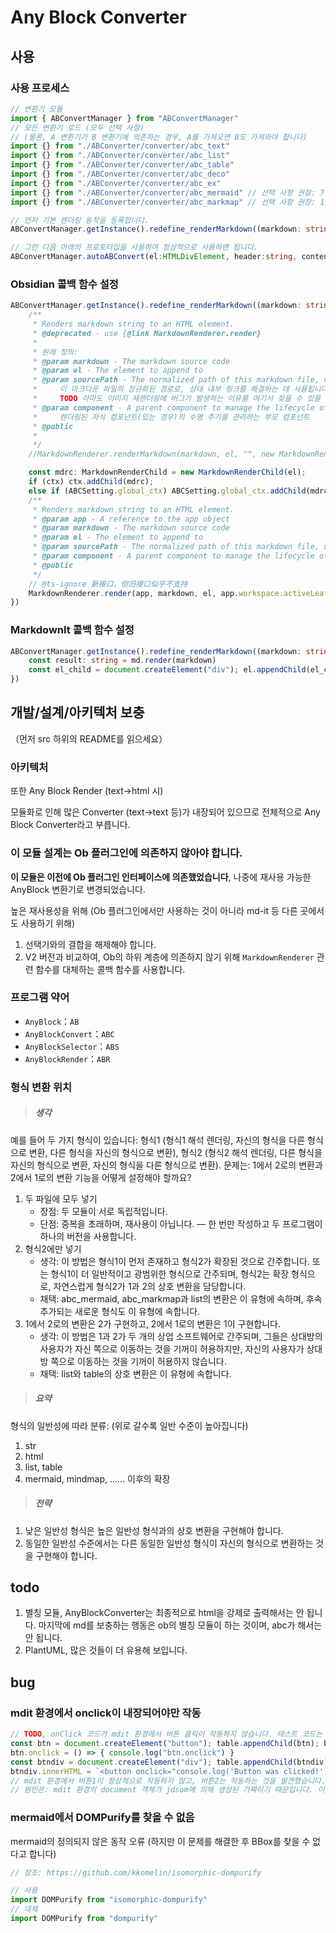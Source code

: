 # Any Block Converter

## 사용

### 사용 프로세스

```typescript
// 변환기 모듈
import { ABConvertManager } from "ABConvertManager"
// 모든 변환기 로드 (모두 선택 사항)
// (물론, A 변환기가 B 변환기에 의존하는 경우, A를 가져오면 B도 가져와야 합니다)
import {} from "./ABConverter/converter/abc_text"
import {} from "./ABConverter/converter/abc_list"
import {} from "./ABConverter/converter/abc_table"
import {} from "./ABConverter/converter/abc_deco"
import {} from "./ABConverter/converter/abc_ex"
import {} from "./ABConverter/converter/abc_mermaid" // 선택 사항 권장: 7.1MB
import {} from "./ABConverter/converter/abc_markmap" // 선택 사항 권장: 1.3MB

// 먼저 기본 렌더링 동작을 등록합니다.
ABConvertManager.getInstance().redefine_renderMarkdown((markdown: string, el: HTMLElement): void => {...})

// 그런 다음 아래의 프로토타입을 사용하여 정상적으로 사용하면 됩니다.
ABConvertManager.autoABConvert(el:HTMLDivElement, header:string, content:string): HTMLElement
```

### Obsidian 콜백 함수 설정

```typescript
ABConvertManager.getInstance().redefine_renderMarkdown((markdown: string, el: HTMLElement, ctx?: any): void => {
    /**
     * Renders markdown string to an HTML element.
     * @deprecated - use {@link MarkdownRenderer.render}
     * 
     * 원래 정의: 
     * @param markdown - The markdown source code
     * @param el - The element to append to
     * @param sourcePath - The normalized path of this markdown file, used to resolve relative internal links
     *     이 마크다운 파일의 정규화된 경로로, 상대 내부 링크를 해결하는 데 사용됩니다.
     *     TODO 아마도 이미지 재렌더링에 버그가 발생하는 이유를 여기서 찾을 수 있을 것 같습니다.
     * @param component - A parent component to manage the lifecycle of the rendered child components, if any
     *     렌더링된 자식 컴포넌트(있는 경우)의 수명 주기를 관리하는 부모 컴포넌트
     * @public
     * 
     */
    //MarkdownRenderer.renderMarkdown(markdown, el, "", new MarkdownRenderChild(el))

    const mdrc: MarkdownRenderChild = new MarkdownRenderChild(el);
    if (ctx) ctx.addChild(mdrc);
    else if (ABCSetting.global_ctx) ABCSetting.global_ctx.addChild(mdrc);
    /**
     * Renders markdown string to an HTML element.
     * @param app - A reference to the app object
     * @param markdown - The markdown source code
     * @param el - The element to append to
     * @param sourcePath - The normalized path of this markdown file, used to resolve relative internal links
     * @param component - A parent component to manage the lifecycle of the rendered child components.
     * @public
     */
    // @ts-ignore 新接口，但旧接口似乎不支持
    MarkdownRenderer.render(app, markdown, el, app.workspace.activeLeaf?.view?.file?.path??"", mdrc)
})
```

### MarkdownIt 콜백 함수 설정

```typescript
ABConvertManager.getInstance().redefine_renderMarkdown((markdown: string, el: HTMLElement): void => {
    const result: string = md.render(markdown)
    const el_child = document.createElement("div"); el.appendChild(el_child); el_child.innerHTML = result;
})
```

## 개발/설계/아키텍처 보충

（먼저 src 하위의 README를 읽으세요）

### 아키텍처

또한 Any Block Render (text->html 시)

모듈화로 인해 많은 Converter (text->text 등)가 내장되어 있으므로 전체적으로 Any Block Converter라고 부릅니다.

### 이 모듈 설계는 Ob 플러그인에 의존하지 않아야 합니다.

**이 모듈은 이전에 Ob 플러그인 인터페이스에 의존했었습니다**, 나중에 재사용 가능한 AnyBlock 변환기로 변경되었습니다.

높은 재사용성을 위해 (Ob 플러그인에서만 사용하는 것이 아니라 md-it 등 다른 곳에서도 사용하기 위해)

1. 선택기와의 결합을 해제해야 합니다.
2. V2 버전과 비교하여, Ob의 하위 계층에 의존하지 않기 위해 `MarkdownRenderer` 관련 함수를 대체하는 콜백 함수를 사용합니다.

### 프로그램 약어

- `AnyBlock`：`AB`
- `AnyBlockConvert`：`ABC`
- `AnyBlockSelector`：`ABS`
- `AnyBlockRender`：`ABR`

### 형식 변환 위치

> ##### 생각

예를 들어 두 가지 형식이 있습니다: 형식1 (형식1 해석 렌더링, 자신의 형식을 다른 형식으로 변환, 다른 형식을 자신의 형식으로 변환), 형식2 (형식2 해석 렌더링, 다른 형식을 자신의 형식으로 변환, 자신의 형식을 다른 형식으로 변환). 문제는: 1에서 2로의 변환과 2에서 1로의 변환 기능을 어떻게 설정해야 할까요?

1. 두 파일에 모두 넣기
    - 장점: 두 모듈이 서로 독립적입니다.
    - 단점: 중복을 초래하며, 재사용이 아닙니다. — 한 번만 작성하고 두 프로그램이 하나의 버전을 사용합니다.
2. 형식2에만 넣기
    - 생각: 이 방법은 형식1이 먼저 존재하고 형식2가 확장된 것으로 간주합니다. 또는 형식1이 더 일반적이고 광범위한 형식으로 간주되며, 형식2는 확장 형식으로, 자연스럽게 형식2가 1과 2의 상호 변환을 담당합니다.
    - 채택: abc_mermaid, abc_markmap과 list의 변환은 이 유형에 속하며, 후속 추가되는 새로운 형식도 이 유형에 속합니다.
3. 1에서 2로의 변환은 2가 구현하고, 2에서 1로의 변환은 1이 구현합니다.
    - 생각: 이 방법은 1과 2가 두 개의 상업 소프트웨어로 간주되며, 그들은 상대방의 사용자가 자신 쪽으로 이동하는 것을 기꺼이 허용하지만, 자신의 사용자가 상대방 쪽으로 이동하는 것을 기꺼이 허용하지 않습니다.
    - 채택: list와 table의 상호 변환은 이 유형에 속합니다.

> ##### 요약

형식의 일반성에 따라 분류: (위로 갈수록 일반 수준이 높아집니다)

1. str
2. html
3. list, table
4. mermaid, mindmap, …… 이후의 확장

> ##### 전략

1. 낮은 일반성 형식은 높은 일반성 형식과의 상호 변환을 구현해야 합니다.
2. 동일한 일반성 수준에서는 다른 동일한 일반성 형식이 자신의 형식으로 변환하는 것을 구현해야 합니다.

## todo

1. 별칭 모듈, AnyBlockConverter는 최종적으로 html을 강제로 출력해서는 안 됩니다. 마지막에 md를 보충하는 행동은 ob의 별칭 모듈이 하는 것이며, abc가 해서는 안 됩니다.
2. PlantUML, 많은 것들이 더 유용해 보입니다.

## bug

### mdit 환경에서 onclick이 내장되어야만 작동

```typescript
// TODO, onClick 코드가 mdit 환경에서 버튼 클릭이 작동하지 않습니다. 테스트 코드는 다음과 같습니다.
const btn = document.createElement("button"); table.appendChild(btn); btn.textContent = "테스트 버튼1";
btn.onclick = () => { console.log("btn.onclick") }
const btndiv = document.createElement("div"); table.appendChild(btndiv);
btndiv.innerHTML = `<button onclick="console.log('Button was clicked!')">테스트 버튼2</button>`
// mdit 환경에서 버튼1이 정상적으로 작동하지 않고, 버튼2는 작동하는 것을 발견했습니다.
// 원인은: mdit 환경의 document 객체가 jdsom에 의해 생성된 가짜이기 때문입니다. 이 dom 객체는 나중에 html_str로 변환되며, onclick 정보가 손실됩니다.
```

### mermaid에서 DOMPurify를 찾을 수 없음

mermaid의 정의되지 않은 동작 오류 (하지만 이 문제를 해결한 후 BBox를 찾을 수 없다고 합니다)

```typescript
// 참조: https://github.com/kkomelin/isomorphic-dompurify

// 사용
import DOMPurify from "isomorphic-dompurify"
// 대체
import DOMPurify from "dompurify"
```
